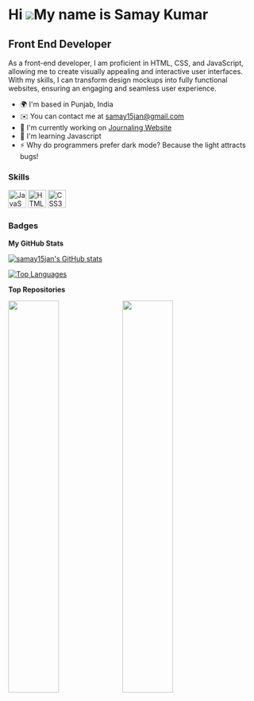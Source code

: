 Hi ![](https://user-images.githubusercontent.com/18350557/176309783-0785949b-9127-417c-8b55-ab5a4333674e.gif)My name is Samay Kumar
===================================================================================================================================

Front End Developer
-------------------

As a front-end developer, I am proficient in HTML, CSS, and JavaScript, allowing me to create visually appealing and interactive user interfaces. With my skills, I can transform design mockups into fully functional websites, ensuring an engaging and seamless user experience.

*   🌍  I'm based in Punjab, India
*   ✉️  You can contact me at [samay15jan@gmail.com](mailto:samay15jan@gmail.com)
*   🚀  I'm currently working on [Journaling Website](http://github.com/samay15jan/ThoughtScape)
*   🧠  I'm learning Javascript
*   ⚡  Why do programmers prefer dark mode? Because the light attracts bugs!

### Skills 
<p align="left">
<a href="https://developer.mozilla.org/en-US/docs/Web/JavaScript" target="_blank" rel="noreferrer"><img src="https://raw.githubusercontent.com/danielcranney/readme-generator/main/public/icons/skills/javascript-colored.svg" width="36" height="36" alt="JavaScript" /></a>
<a href="https://developer.mozilla.org/en-US/docs/Glossary/HTML5" target="_blank" rel="noreferrer"><img src="https://raw.githubusercontent.com/danielcranney/readme-generator/main/public/icons/skills/html5-colored.svg" width="36" height="36" alt="HTML5" /></a>
<a href="https://www.w3.org/TR/CSS/#css" target="_blank" rel="noreferrer"><img src="https://raw.githubusercontent.com/danielcranney/readme-generator/main/public/icons/skills/css3-colored.svg" width="36" height="36" alt="CSS3" /></a>
</p>
                   

### Badges

<b>My GitHub Stats</b>

<a href="http://www.github.com/samay15jan"><img src="https://github-readme-stats.vercel.app/api?username=samay15jan&show_icons=true&hide=prs,issues,contribs&count_private=true&title_color=a855f7&text_color=ffffff&icon_color=ffffff&bg_color=181824&hide_border=true&show_icons=true" alt="samay15jan's GitHub stats" /></a>

<a href="https://github.com/samay15jan" align="left"><img src="https://github-readme-stats.vercel.app/api/top-langs/?username=samay15jan&langs_count=10&title_color=a855f7&text_color=ffffff&icon_color=ffffff&bg_color=181824&hide_border=true&locale=en&custom_title=Top%20%Languages" alt="Top Languages" /></a>

<b>Top Repositories</b>

<div width="100%" align="center"><a href="https://github.com/samay15jan/storage-box" align="left"><img align="left" width="45%" src="https://github-readme-stats.vercel.app/api/pin/?username=samay15jan&repo=storage-box&title_color=a855f7&text_color=ffffff&icon_color=ffffff&bg_color=181824&hide_border=true&locale=en" /></a></div>
<div width="100%" align="center"><a href="https://github.com/samay15jan/homepage" align="left"><img align="left" width="45%" src="https://github-readme-stats.vercel.app/api/pin/?username=samay15jan&repo=homepage&title_color=a855f7&text_color=ffffff&icon_color=ffffff&bg_color=181824&hide_border=true&locale=en" /></a></div>
